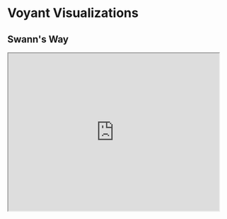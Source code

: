 # Voyant Visualizations

## Swann's Way

<!--	Exported from Voyant Tools (voyant-tools.org).
The iframe src attribute below uses a relative protocol to better function with both
http and https sites, but if you're embedding this into a local web page (file protocol)
you should add an explicit protocol (https if you're using voyant-tools.org, otherwise
it depends on this server.
Feel free to change the height and width values or other styling below: -->
<iframe style='width: 477px; height: 356px;' src='https://voyant-tools.org/tool/Bubblelines/?bins=20&query=gilberte*&query=gilberte&query=odette*&query=mother*&docId=8ac3aa2258c07c24e4580cc47729f79a&corpus=9ec9975150b4c881011d79e071cd328c'></iframe>
